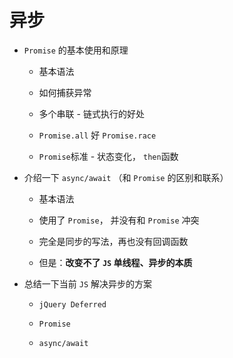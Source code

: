 # 异步

* `Promise` 的基本使用和原理

	* 基本语法

	* 如何捕获异常

	* 多个串联 - 链式执行的好处

	* `Promise.all` 好 `Promise.race`

	* `Promise`标准 - 状态变化， `then`函数

* 介绍一下 `async/await` （和 `Promise` 的区别和联系）

	* 基本语法

	* 使用了 `Promise`， 并没有和 `Promise` 冲突

	* 完全是同步的写法，再也没有回调函数

	* 但是：**改变不了 `JS` 单线程、异步的本质**

* 总结一下当前 `JS` 解决异步的方案

	* `jQuery Deferred`

	* `Promise`

	* `async/await`